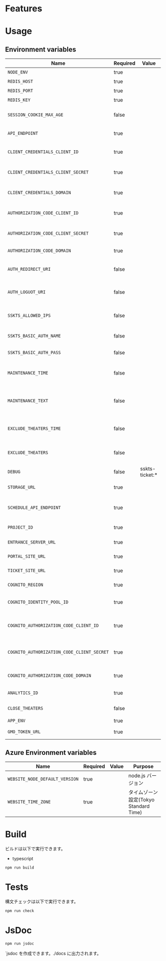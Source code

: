 # Features

# Usage

## Environment variables

| Name                                       | Required | Value           | Purpose                                  |
| ------------------------------------------ | -------- | --------------- | ---------------------------------------- |
| `NODE_ENV`                                 | true     |                 | 環境名                                   |
| `REDIS_HOST`                               | true     |                 | REDIS ホスト                             |
| `REDIS_PORT`                               | true     |                 | REDIS ポート                             |
| `REDIS_KEY`                                | true     |                 | REDIS キー                               |
| `SESSION_COOKIE_MAX_AGE`                   | false    |                 | SESSION COOKIE MAX AGE                   |
| `API_ENDPOINT`                             | true     |                 | API エンドポイント                       |
| `CLIENT_CREDENTIALS_CLIENT_ID`             | true     |                 | client credentials client id             |
| `CLIENT_CREDENTIALS_CLIENT_SECRET`         | true     |                 | client credentials client secret         |
| `CLIENT_CREDENTIALS_DOMAIN`                | true     |                 | client credentials domain                |
| `AUTHORIZATION_CODE_CLIENT_ID`             | true     |                 | authorization code client secret         |
| `AUTHORIZATION_CODE_CLIENT_SECRET`         | true     |                 | authorization code client secret         |
| `AUTHORIZATION_CODE_DOMAIN`                | true     |                 | authorization code domain                |
| `AUTH_REDIRECT_URI`                        | false    |                 | サインインリダイレクト URL               |
| `AUTH_LOGUOT_URI`                          | false    |                 | サインアウトリダイレクト URL             |
| `SSKTS_ALLOWED_IPS`                        | false    |                 | IP 制限 IP リスト(カンマ区切り)          |
| `SSKTS_BASIC_AUTH_NAME`                    | false    |                 | ベーシック認証 ID                        |
| `SSKTS_BASIC_AUTH_PASS`                    | false    |                 | ベーシック認証 PASS                      |
| `MAINTENANCE_TIME`                         | false    |                 | メンテナンス期間(カンマ区切り)           |
| `MAINTENANCE_TEXT`                         | false    |                 | メンテナンス文言(BASE64 エンコード)      |
| `EXCLUDE_THEATERS_TIME`                    | false    |                 | 除外劇場設定期間(カンマ区切り)           |
| `EXCLUDE_THEATERS`                         | false    |                 | 除外劇場コード(カンマ区切り)             |
| `DEBUG`                                    | false    | sskts-ticket:\* | デバッグ                                 |
| `STORAGE_URL`                              | true     |                 | 外部ストレージ URL                       |
| `SCHEDULE_API_ENDPOINT`                    | true     |                 | スケジュール API エンドポイント          |
| `PROJECT_ID`                               | true     |                 | プロジェクト ID                          |
| `ENTRANCE_SERVER_URL`                      | true     |                 | ENTRANCE SERVER URL                      |
| `PORTAL_SITE_URL`                          | true     |                 | PORTAL SITE URL                          |
| `TICKET_SITE_URL`                          | true     |                 | TICKET SITE URL                          |
| `COGNITO_REGION`                           | true     |                 | cognito region                           |
| `COGNITO_IDENTITY_POOL_ID`                 | true     |                 | cognito identity pool id                 |
| `COGNITO_AUTHORIZATION_CODE_CLIENT_ID`     | true     |                 | cognito authorization code client secret |
| `COGNITO_AUTHORIZATION_CODE_CLIENT_SECRET` | true     |                 | cognito authorization code client secret |
| `COGNITO_AUTHORIZATION_CODE_DOMAIN`        | true     |                 | cognito authorization code domain        |
| `ANALYTICS_ID`                             | true     |                 | ANALYTICS ID                             |
| `CLOSE_THEATERS`                           | false    |                 | 閉館済み施設コード                       |
| `APP_ENV`                                  | true     |                 | APP ENV                                  |
| `GMO_TOKEN_URL`                            | true     |                 | GMO TOKEN URL                            |

## Azure Environment variables

| Name                           | Required | Value | Purpose                               |
| ------------------------------ | -------- | ----- | ------------------------------------- |
| `WEBSITE_NODE_DEFAULT_VERSION` | true     |       | node.js バージョン                    |
| `WEBSITE_TIME_ZONE`            | true     |       | タイムゾーン設定(Tokyo Standard Time) |

# Build

ビルドは以下で実行できます。

-   typescript

```shell
npm run build
```

# Tests

構文チェックは以下で実行できます。

```shell
npm run check
```

# JsDoc

```shell
npm run jsdoc
```

`jsdoc を作成できます。./docs に出力されます。

